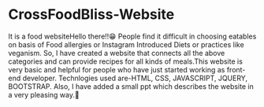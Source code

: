 # CrossFoodBliss-Website
It is a food websiteHello there!!😁 People find it difficult in choosing eatables on basis of Food allergies or Instagram Introduced Diets or practices like veganism. So, I have created a website that connects all the above categories and can provide recipes for all kinds of meals.This website is very basic and helpful for people who have just started working as front-end developer. 
Technlogies used are-HTML, CSS, JAVASCRIPT, JQUERY, BOOTSTRAP. Also, I have added a small ppt which describes the website in a very pleasing way.🥰
